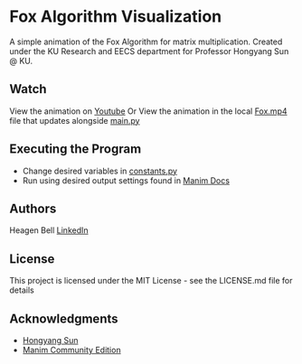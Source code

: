 # Fox Algorithm Visualization

A simple animation of the Fox Algorithm for matrix multiplication. Created under the KU Research and EECS department for Professor Hongyang Sun @ KU. 

## Watch

View the animation on [Youtube](https://youtu.be/JIlXMc-9JJw)
Or
View the animation in the local [Fox.mp4](https://github.com/heagenb03/Fox-Algorithm-Visualization/blob/main/media/videos/main/1080p60/Fox.mp4) file that updates alongside [main.py](https://github.com/heagenb03/Fox-Algorithm-Visualization/blob/main/main.py)

## Executing the Program

* Change desired variables in [constants.py](https://github.com/heagenb03/Fox-Algorithm-Visualization/blob/main/constants.py)
* Run using desired output settings found in [Manim Docs](https://docs.manim.community/en/stable/tutorials/output_and_config.html)

## Authors

Heagen Bell 
[LinkedIn](https://www.linkedin.com/in/heagen-bell)

## License

This project is licensed under the MIT License - see the LICENSE.md file for details

## Acknowledgments
* [Hongyang Sun](https://www.ittc.ku.edu/~sun/)
* [Manim Community Edition](https://docs.manim.community/en/stable/index.html)
